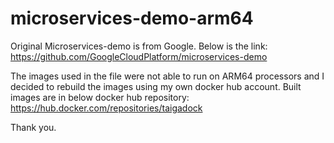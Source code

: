 # microservices-demo-arm64

Original Microservices-demo is from Google.
Below is the link:
https://github.com/GoogleCloudPlatform/microservices-demo

The images used in the file were not able to run on ARM64 processors and I decided to rebuild the images using my own docker hub account.
Built images are in below docker hub repository:
https://hub.docker.com/repositories/taigadock

Thank you.
